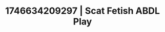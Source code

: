 ---
categories:
- Vocal tease
- Nerdy seduction
- AI-generated
- BookTok after dark
- Lace and desire
- ASMR
- Soft domination
- Cosplay
image: /assets/images/1746634209297.jpg
layout: post
seo:
  description: Featured content with artistic ABDL Play, Scat Fetish. HD images available.
  keywords: ABDL Play, Scat Fetish
  og_image: /assets/images/1746634209297.jpg
  schema_type: VisualArtwork
tags:
- '#1746634209297'
- Scat Fetish
- ABDL Play
title: 1746634209297 | Scat Fetish ABDL Play
---
